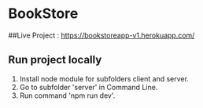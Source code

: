 # BookStore

##Live Project : https://bookstoreapp-v1.herokuapp.com/

## Run project locally
1. Install node module for subfolders client and server.
2. Go to subfolder 'server' in Command Line.
3. Run command 'npm run dev'. 


